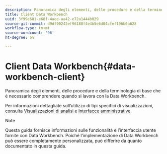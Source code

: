 ```yaml
---
description: Panoramica degli elementi, delle procedure e della terminologia di base che è necessario comprendere quando si lavora con la Data Workbench.
title: Client Data Workbench
uuid: 3f99e681-e68f-4aee-aa42-e72a1444b029
source-git-commit: d9df90242ef96188f4e4b5e6d04cfef196b0a628
workflow-type: tm+mt
source-wordcount: '96'
ht-degree: 6%

---
```



# Client Data Workbench{#data-workbench-client}

Panoramica degli elementi, delle procedure e della terminologia di base che è necessario comprendere quando si lavora con la Data Workbench.

Per informazioni dettagliate sull’utilizzo di tipi specifici di visualizzazioni, consulta [Visualizzazioni di analisi](../../home/c-get-started/c-analysis-vis/c-analysis-vis.md#concept-cb5b9716d3404b2b888a55b3efec1fa5) e [Interfacce amministrative](../../home/c-get-started/c-admin-intrf/c-admin-intrf.md#concept-855c1a91e1a948969fab592adca15f74).

>[!NOTE]
>
>Questa guida fornisce informazioni sulle funzionalità e l’interfaccia utente fornite con Data Workbench. Poiché l’implementazione di Data Workbench può essere completamente personalizzata, può differire da quanto documentato in questa guida.

